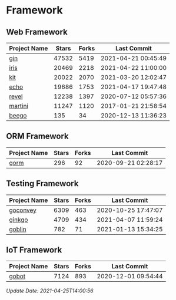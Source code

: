# Framework

## Web Framework
| Project Name | Stars | Forks | Last Commit |
| ------------ | ----- | ----- | ----------- |
| [gin](https://github.com/gin-gonic/gin) | 47532 | 5419 | 2021-04-21 00:45:49 |
| [iris](https://github.com/kataras/iris) | 20469 | 2218 | 2021-04-22 11:00:00 |
| [kit](https://github.com/go-kit/kit) | 20022 | 2070 | 2021-03-20 12:02:47 |
| [echo](https://github.com/labstack/echo) | 19686 | 1753 | 2021-04-17 19:47:48 |
| [revel](https://github.com/revel/revel) | 12238 | 1397 | 2020-07-12 05:57:36 |
| [martini](https://github.com/go-martini/martini) | 11247 | 1120 | 2017-01-21 21:58:54 |
| [beego](https://github.com/astaxie/beego) | 135 | 34 | 2020-12-13 11:36:23 |

## ORM Framework
| Project Name | Stars | Forks | Last Commit |
| ------------ | ----- | ----- | ----------- |
| [gorm](https://github.com/jinzhu/gorm) | 296 | 92 | 2020-09-21 02:28:17 |

## Testing Framework
| Project Name | Stars | Forks | Last Commit |
| ------------ | ----- | ----- | ----------- |
| [goconvey](https://github.com/smartystreets/goconvey) | 6309 | 463 | 2020-10-25 17:47:07 |
| [ginkgo](https://github.com/onsi/ginkgo) | 4709 | 434 | 2021-04-07 11:59:24 |
| [goblin](https://github.com/franela/goblin) | 782 | 71 | 2021-01-13 15:34:25 |

## IoT Framework
| Project Name | Stars | Forks | Last Commit |
| ------------ | ----- | ----- | ----------- |
| [gobot](https://github.com/hybridgroup/gobot) | 7124 | 893 | 2020-12-01 09:54:44 |

*Update Date: 2021-04-25T14:00:56*